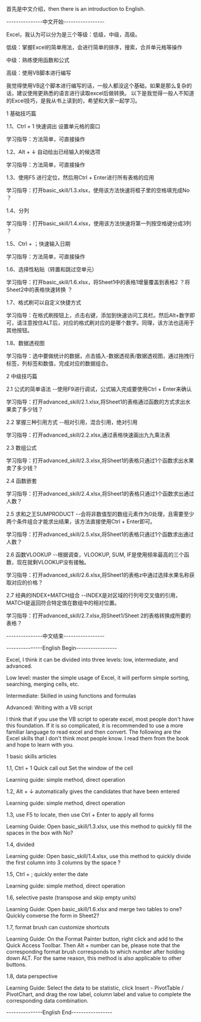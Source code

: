 首先是中文介绍，then there is an introduction to English.

---------------中文开始-----------------

Excel，我认为可以分为是三个等级：低级，中级，高级。

低级：掌握Excel的简单用法，会进行简单的排序，搜索，合并单元格等操作

中级：熟练使用函数和公式

高级：使用VB脚本进行编写

我觉得使用VB这个脚本进行编写的话，一般人都没这个基础，如果是那么复杂的话，建议使用更熟悉的语言进行读取excel后做转换。
以下是我觉得一般人不知道的Excel技巧，是我从书上读到的，希望和大家一起学习。

1 基础技巧篇

1.1、Ctrl + 1  快速调出 设置单元格的窗口

学习指导：方法简单，可直接操作

1.2、Alt + ↓   自动给出已经输入的候选项

学习指导：方法简单，可直接操作

1.3、使用F5 进行定位，然后用Ctrl + Enter进行所有表格的应用

学习指导：打开basic_skill/1.3.xlsx，使用该方法快速将框子里的空格填充成No ？

1.4、分列

学习指导：打开basic_skill/1.4.xlsx，使用该方法快速将第一列按空格键分成3列 ？

1.5、Ctrl + ；快速输入日期

学习指导：方法简单，可直接操作

1.6、选择性粘贴（转置和跳过空单元）

学习指导：打开basic_skill/1.6.xlsx，将Sheet1中的表格1增量覆盖到表格2 ？将Sheet2中的表格快速转换 ？

1.7、格式刷可以自定义快捷方式

学习指导：在格式刷按钮上，点击右键，添加到快速访问工具栏。然后Alt+数字即可，请注意按住ALT后，对应的格式刷对应的是哪个数字。同理，该方法也适用于其他按钮。

1.8、数据透视图

学习指导：选中要做统计的数据，点击插入-数据透视表/数据透视图，通过拖拽行标签，列标签和数值，完成对应的数据组合。

2 中级技巧篇

2.1 公式的简单语法  --使用F9进行调试，公式输入完成要使用Ctrl + Enter来确认

学习指导：打开advanced_skill/2.1.xlsx,将Sheet1的表格通过函数的方式求出水果卖了多少钱？

2.2 掌握三种引用方式 --相对引用，混合引用，绝对引用

学习指导：打开advanced_skill/2.2.xlsx,通过表格快速画出九九乘法表

2.3 数组公式

学习指导：打开advanced_skill/2.3.xlsx,将Sheet1的表格只通过1个函数求出水果卖了多少钱？

2.4 函数嵌套

学习指导：打开advanced_skill/2.4.xlsx,将Sheet1的表格只通过1个函数求出通过人数？

2.5 求和之王SUMPRODUCT --会将非数值型的数组元素作为0处理，且需要至少两个条件组合才能求出结果，该方法直接使用Ctrl + Enter即可。

学习指导：打开advanced_skill/2.5.xlsx,将Sheet1的表格只通过1个函数求出通过人数？

2.6 函数VLOOKUP   --根据调查，VLOOKUP, SUM, IF是使用频率最高的三个函数，现在就剩VLOOKUP没有接触。

学习指导：打开advanced_skill/2.6.xlsx,将Sheet1的表格z中通过选择水果名称获取对应的价格？

2.7 经典的INDEX+MATCH组合  --INDEX是对区域的行列号交叉值的引用，MATCH是返回符合特定值在数组中的相对位置。

学习指导：打开advanced_skill/2.7.xlsx,将Sheet1/Sheet 2的表格转换成所要的表格？

---------------中文结束-----------------


---------------English Begin-----------------

Excel, I think it can be divided into three levels: low, intermediate, and advanced.

Low level: master the simple usage of Excel, it will perform simple sorting, searching, merging cells, etc.

Intermediate: Skilled in using functions and formulas

Advanced: Writing with a VB script

I think that if you  use the VB script to operate excel, most people don't have this foundation. If it is so complicated, it is recommended to use a more familiar language to read excel and then convert.
The following are the Excel skills that I don't think most people know. I read them from the book and hope to learn with you.

1 basic skills articles

1.1, Ctrl + 1 Quick call out Set the window of the cell

Learning guide: simple method, direct operation

1.2, Alt + ↓ automatically gives the candidates that have been entered

Learning guide: simple method, direct operation

1.3, use F5 to locate, then use Ctrl + Enter to apply all forms

Learning Guide: Open basic_skill/1.3.xlsx, use this method to quickly fill the spaces in the box with No?

1.4, divided

Learning guide: Open basic_skill/1.4.xlsx, use this method to quickly divide the first column into 3 columns by the space ?

1.5, Ctrl + ; quickly enter the date

Learning guide: simple method, direct operation

1.6, selective paste (transpose and skip empty units)

Learning Guide: Open basic_skill/1.6.xlsx and merge two tables to one? Quickly converse the form in Sheet2?

1.7, format brush can customize shortcuts

Learning Guide: On the Format Painter button, right click and add to the Quick Access Toolbar. Then Alt + number can be, please note that the corresponding format brush corresponds to which number after holding down ALT. For the same reason, this method is also applicable to other buttons.

1.8, data perspective

Learning Guide: Select the data to be statistic, click Insert - PivotTable / PivotChart, and drag the row label, column label and value to complete the corresponding data combination.

---------------English End-----------------


